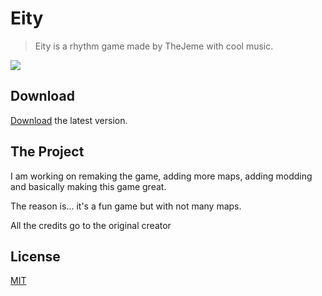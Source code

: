 # Eity
> Eity is a rhythm game made by TheJeme with cool music.

![](https://i.imgur.com/dVGGHXX.jpg)

## Download

[Download](https://github.com/TheJeme/Eity/releases/ "Eity") the latest version.

## The Project
I am working on remaking the game, adding more maps, adding modding and basically making this game great.

The reason is... it's a fun game but with not many maps.

All the credits go to the original creator

## License

[MIT](LICENSE)

